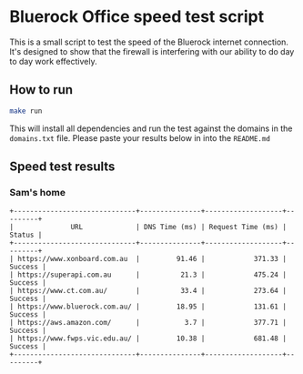 # Bluerock Office speed test script

This is a small script to test the speed of the Bluerock internet connection. It's designed to show that the firewall is interfering with our ability to do day to day work effectively.

## How to run

```bash
make run
```

This will install all dependencies and run the test against the domains in the `domains.txt` file. Please paste your results below in into the `README.md`

## Speed test results

### Sam's home

```
+------------------------------+---------------+-------------------+---------+
|              URL             | DNS Time (ms) | Request Time (ms) |  Status |
+------------------------------+---------------+-------------------+---------+
| https://www.xonboard.com.au  |         91.46 |            371.33 | Success |
| https://superapi.com.au      |          21.3 |            475.24 | Success |
| https://www.ct.com.au/       |          33.4 |            273.64 | Success |
| https://www.bluerock.com.au/ |         18.95 |            131.61 | Success |
| https://aws.amazon.com/      |           3.7 |            377.71 | Success |
| https://www.fwps.vic.edu.au/ |         10.38 |            681.48 | Success |
+------------------------------+---------------+-------------------+---------+
```